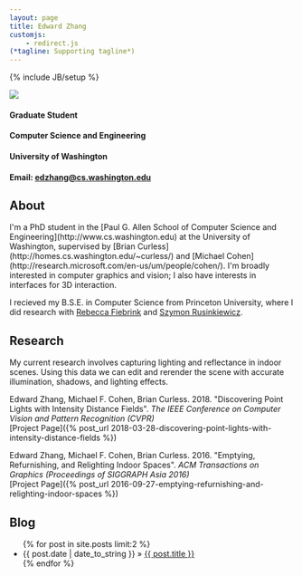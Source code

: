 ```yaml
---
layout: page
title: Edward Zhang
customjs:
    - redirect.js
(*tagline: Supporting tagline*)
---
```

{% include JB/setup %}

<img src="{{ BASE_PATH }}/images/home/edzhang.jpg" class='img-left'/>

#### Graduate Student ####

#### Computer Science and Engineering ####

#### University of Washington ####

#### Email: <edzhang@cs.washington.edu> ####

<h2 style="clear: both"> About </h2>
I'm a PhD student in the [Paul G. Allen School of Computer Science and Engineering](http://www.cs.washington.edu) at the University of Washington,
supervised by [Brian Curless](http://homes.cs.washington.edu/~curless/) and [Michael Cohen](http://research.microsoft.com/en-us/um/people/cohen/).
I'm broadly interested in computer graphics and vision; I also have interests in interfaces for 3D interaction.

I recieved my B.S.E. in Computer Science from Princeton University, where I did research with 
[Rebecca Fiebrink](http://www.cs.princeton.edu/~fiebrink/Rebecca_Fiebrink/welcome.html) and
[Szymon Rusinkiewicz](http://www.cs.princeton.edu/~smr/). 

## Research
My current research involves capturing lighting and reflectance in indoor scenes. Using this data we
can edit and rerender the scene with accurate illumination, shadows, and lighting effects.

Edward Zhang, Michael F. Cohen, Brian Curless. 2018.  "Discovering Point Lights with Intensity Distance Fields". <i>The IEEE Conference on Computer Vision and Pattern Recognition (CVPR)</i><br>
[Project Page]({% post_url 2018-03-28-discovering-point-lights-with-intensity-distance-fields %})

Edward Zhang, Michael F. Cohen, Brian Curless. 2016. "Emptying, Refurnishing, and Relighting Indoor Spaces". <i>ACM Transactions on Graphics (Proceedings of SIGGRAPH Asia 2016)</i> <br>
[Project Page]({% post_url 2016-09-27-emptying-refurnishing-and-relighting-indoor-spaces %})


## Blog
<ul class="posts">
  {% for post in site.posts limit:2 %}
    <li><span>{{ post.date | date_to_string }}</span> &raquo; <a href="{{ BASE_PATH }}{{ post.url }}">{{ post.title }}</a></li>
  {% endfor %}
</ul>

